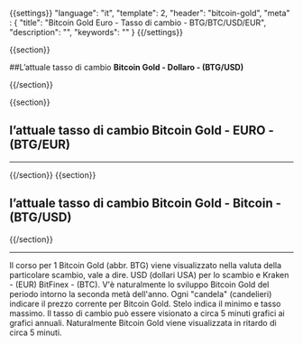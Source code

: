 {{settings}}
  "language": "it",
  "template": 2,
  "header": "bitcoin-gold",
  "meta" : {
    "title": "Bitcoin Gold Euro - Tasso di cambio - BTG/BTC/USD/EUR",
    "description": "",
    "keywords": ""
  }
{{/settings}}


{{section}}

##L’attuale tasso di cambio **Bitcoin Gold - Dollaro - (BTG/USD)**

<!-- TradingView Widget BEGIN -->
<script type="text/javascript" src="https://d33t3vvu2t2yu5.cloudfront.net/tv.js"></script>
<script type="text/javascript">
new TradingView.widget({
  "width": "100%",
  "height": 400,
  "symbol": "BITFINEX:BTGUSD",
  "interval": "30",
  "timezone": "Etc/UTC",
  "theme": "White",
  "style": "1",
  "locale": "en",
  "toolbar_bg": "#f1f3f6",
  "allow_symbol_change": true,
  "hideideas": true,
  "show_popup_button": true,
  "popup_width": "1000",
  "popup_height": "650",
});

</script>
<!-- TradingView Widget END -->


{{/section}}



{{section}}
## l’attuale tasso di cambio **Bitcoin Gold - EURO - (BTG/EUR)**


<!-- TradingView Widget BEGIN -->
<script type="text/javascript">
baseUrl = "https://widgets.cryptocompare.com/";
var scripts = document.getElementsByTagName("script");
var embedder = scripts[ scripts.length - 1 ];
(function (){
var appName = encodeURIComponent(window.location.hostname);
if(appName==""){appName="local";}
var s = document.createElement("script");
s.type = "text/javascript";
s.async = true;
var theUrl = baseUrl+'serve/v3/coin/chart?fsym=BTG&tsyms=EUR,';
s.src = theUrl + ( theUrl.indexOf("?") >= 0 ? "&" : "?") + "app=" + appName;
embedder.parentNode.appendChild(s);
})();
</script>
<!-- TradingView Widget END -->

- - -

{{/section}}
{{section}}

## l’attuale tasso di cambio **Bitcoin Gold - Bitcoin - (BTG/USD)**

<!-- TradingView Widget BEGIN -->
<script type="text/javascript" src="https://d33t3vvu2t2yu5.cloudfront.net/tv.js"></script>
<script type="text/javascript">
new TradingView.widget({
  "width": "100%",
  "height": 400,
  "symbol": "BITFINEX:BTGBTC",
  "interval": "1",
  "timezone": "Etc/UTC",
  "theme": "White",
  "style": "1",
  "locale": "en",
  "toolbar_bg": "#f1f3f6",
  "allow_symbol_change": true,
  "hideideas": true,
  "show_popup_button": true,
  "popup_width": "1000",
  "popup_height": "650",
});

</script>
<!-- TradingView Widget END -->

{{/section}}


- - -
Il corso per 1 Bitcoin Gold (abbr. BTG) viene visualizzato nella valuta della particolare scambio, vale a dire. USD (dollari USA) per lo scambio e Kraken - (EUR) BitFinex - (BTC). V'è naturalmente lo sviluppo Bitcoin Gold del periodo intorno la seconda metà dell'anno. Ogni "candela" (candelieri) indicare il prezzo corrente per Bitcoin Gold. Stelo indica il minimo e tasso massimo. Il tasso di cambio può essere visionato a circa 5 minuti grafici ai grafici annuali. Naturalmente Bitcoin Gold viene visualizzata in ritardo di circa 5 minuti.






